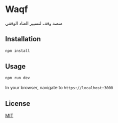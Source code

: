 # Waqf

منصة وقف لتسيير العتاد الوقفي

## Installation

```bash
npm install
```

## Usage

```bash
npm run dev
```

In your browser, navigate to `https://localhost:3000`

## License

[MIT](https://github.com/Abdelaziz18003/waqf/blob/main/LICENSE)
